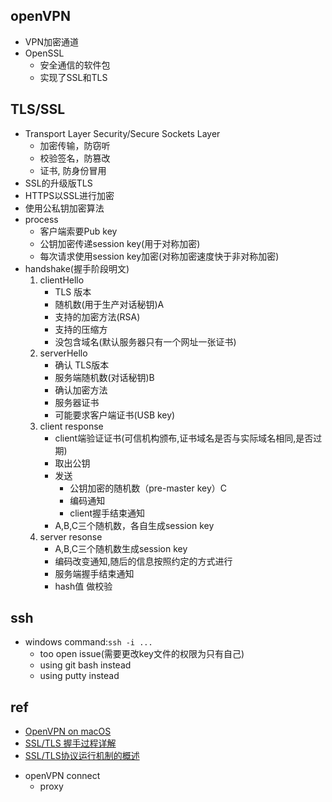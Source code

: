 ## openVPN
+ VPN加密通道
+ OpenSSL
    - 安全通信的软件包
    - 实现了SSL和TLS

## TLS/SSL
+ Transport Layer Security/Secure Sockets Layer
    - 加密传输，防窃听
    - 校验签名，防篡改
    - 证书, 防身份冒用
+ SSL的升级版TLS
+ HTTPS以SSL进行加密
+ 使用公私钥加密算法
+ process
    + 客户端索要Pub key
    + 公钥加密传递session key(用于对称加密)
    + 每次请求使用session key加密(对称加密速度快于非对称加密)
+ handshake(握手阶段明文)
    1. clientHello
        - TLS 版本
        - 随机数(用于生产对话秘钥)A
        - 支持的加密方法(RSA)
        - 支持的压缩方
        - 没包含域名(默认服务器只有一个网址一张证书)
    2. serverHello
        - 确认 TLS版本
        - 服务端随机数(对话秘钥)B
        - 确认加密方法
        - 服务器证书
        - 可能要求客户端证书(USB key)
    3. client response
        - client端验证证书(可信机构颁布,证书域名是否与实际域名相同,是否过期)
        - 取出公钥
        - 发送
            - 公钥加密的随机数（pre-master key）C
            - 编码通知
            - client握手结束通知
        - A,B,C三个随机数，各自生成session key  
    4. server resonse
        - A,B,C三个随机数生成session key
        - 编码改变通知,随后的信息按照约定的方式进行
        - 服务端握手结束通知
        - hash值 做校验
## ssh

+ windows command:`ssh -i ...` 
    - too open issue(需要更改key文件的权限为只有自己)
    - using git bash instead
    - using putty instead

## ref
+ [OpenVPN on macOS](https://tunnelblick.net/)
+ [SSL/TLS 握手过程详解](https://www.jianshu.com/p/7158568e4867)
+ [SSL/TLS协议运行机制的概述](https://www.ruanyifeng.com/blog/2014/02/ssl_tls.html)
<!-- tools -->
+ openVPN connect
    + proxy